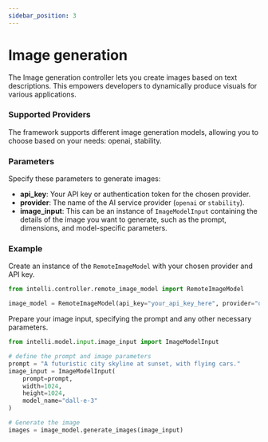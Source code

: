 ```yaml
---
sidebar_position: 3
---
```

# Image generation

The Image generation controller lets you create images based on text descriptions. This empowers developers to dynamically produce visuals for various applications.

### Supported Providers

The framework supports different image generation models, allowing you to choose based on your needs: openai, stability.

### Parameters

Specify these parameters to generate images:

- **api_key**: Your API key or authentication token for the chosen provider.
- **provider**: The name of the AI service provider (`openai` or `stability`).
- **image_input**: This can be an instance of `ImageModelInput` containing the details of the image you want to generate, such as the prompt, dimensions, and model-specific parameters.

### Example

Create an instance of the `RemoteImageModel` with your chosen provider and API key.

```python
from intelli.controller.remote_image_model import RemoteImageModel

image_model = RemoteImageModel(api_key="your_api_key_here", provider="openai")
```

Prepare your image input, specifying the prompt and any other necessary parameters.

```python
from intelli.model.input.image_input import ImageModelInput

# define the prompt and image parameters
prompt = "A futuristic city skyline at sunset, with flying cars."
image_input = ImageModelInput(
    prompt=prompt,
    width=1024,
    height=1024,
    model_name="dall-e-3"
)

# Generate the image
images = image_model.generate_images(image_input)
```
